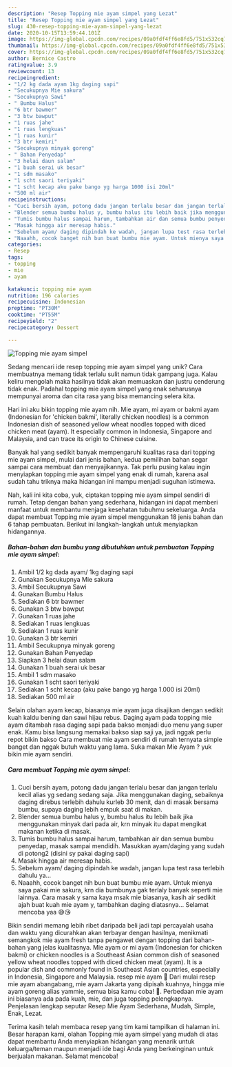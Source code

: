 ```yaml
---
description: "Resep Topping mie ayam simpel yang Lezat"
title: "Resep Topping mie ayam simpel yang Lezat"
slug: 430-resep-topping-mie-ayam-simpel-yang-lezat
date: 2020-10-15T13:59:44.101Z
image: https://img-global.cpcdn.com/recipes/09a0fdf4ff6e8fd5/751x532cq70/topping-mie-ayam-simpel-foto-resep-utama.jpg
thumbnail: https://img-global.cpcdn.com/recipes/09a0fdf4ff6e8fd5/751x532cq70/topping-mie-ayam-simpel-foto-resep-utama.jpg
cover: https://img-global.cpcdn.com/recipes/09a0fdf4ff6e8fd5/751x532cq70/topping-mie-ayam-simpel-foto-resep-utama.jpg
author: Bernice Castro
ratingvalue: 3.9
reviewcount: 13
recipeingredient:
- "1/2 kg dada ayam 1kg daging sapi"
- "Secukupnya Mie sakura"
- "Secukupnya Sawi"
- " Bumbu Halus"
- "6 btr bawmer"
- "3 btw bawput"
- "1 ruas jahe"
- "1 ruas lengkuas"
- "1 ruas kunir"
- "3 btr kemiri"
- "Secukupnya minyak goreng"
- " Bahan Penyedap"
- "3 helai daun salam"
- "1 buah serai uk besar"
- "1 sdm masako"
- "1 scht saori teriyaki"
- "1 scht kecap aku pake bango yg harga 1000 isi 20ml"
- "500 ml air"
recipeinstructions:
- "Cuci bersih ayam, potong dadu jangan terlalu besar dan jangan terlalu kecil alias yg sedang sedang saja. Jika menggunakan daging, sebaiknya daging direbus terlebih dahulu kurleb 30 menit, dan di masak bersama bumbu, supaya daging lebih empuk saat di makan."
- "Blender semua bumbu halus y, bumbu halus itu lebih baik jika menggunakan minyak dari pada air, krn minyak itu dapat mengikat makanan ketika di masak."
- "Tumis bumbu halus sampai harum, tambahkan air dan semua bumbu penyedap, masak sampai mendidih. Masukkan ayam/daging yang sudah di potong2 (disini sy pakai daging sapi)"
- "Masak hingga air meresap habis."
- "Sebelum ayam/ daging dipindah ke wadah, jangan lupa test rasa terlebih dahulu ya..."
- "Naaahh, cocok banget nih bun buat bumbu mie ayam. Untuk mienya saya pakai mie sakura, krn dia bumbunya gak terlaly banyak seperti mie lainnya. Cara masak y sama kaya msak mie biasanya, kasih air sedikit ajah buat kuah mie ayam y, tambahkan daging diatasnya... Selamat mencoba yaa 😅😘"
categories:
- Resep
tags:
- topping
- mie
- ayam

katakunci: topping mie ayam 
nutrition: 196 calories
recipecuisine: Indonesian
preptime: "PT30M"
cooktime: "PT55M"
recipeyield: "2"
recipecategory: Dessert

---
```



![Topping mie ayam simpel](https://img-global.cpcdn.com/recipes/09a0fdf4ff6e8fd5/751x532cq70/topping-mie-ayam-simpel-foto-resep-utama.jpg)

Sedang mencari ide resep topping mie ayam simpel yang unik? Cara membuatnya memang tidak terlalu sulit namun tidak gampang juga. Kalau keliru mengolah maka hasilnya tidak akan memuaskan dan justru cenderung tidak enak. Padahal topping mie ayam simpel yang enak seharusnya mempunyai aroma dan cita rasa yang bisa memancing selera kita.

Hari ini aku bikin topping mie ayam nih. Mie ayam, mi ayam or bakmi ayam (Indonesian for &#39;chicken bakmi&#39;, literally chicken noodles) is a common Indonesian dish of seasoned yellow wheat noodles topped with diced chicken meat (ayam). It especially common in Indonesia, Singapore and Malaysia, and can trace its origin to Chinese cuisine.

Banyak hal yang sedikit banyak mempengaruhi kualitas rasa dari topping mie ayam simpel, mulai dari jenis bahan, kedua pemilihan bahan segar sampai cara membuat dan menyajikannya. Tak perlu pusing kalau ingin menyiapkan topping mie ayam simpel yang enak di rumah, karena asal sudah tahu triknya maka hidangan ini mampu menjadi suguhan istimewa.


Nah, kali ini kita coba, yuk, ciptakan topping mie ayam simpel sendiri di rumah. Tetap dengan bahan yang sederhana, hidangan ini dapat memberi manfaat untuk membantu menjaga kesehatan tubuhmu sekeluarga. Anda dapat membuat Topping mie ayam simpel menggunakan 18 jenis bahan dan 6 tahap pembuatan. Berikut ini langkah-langkah untuk menyiapkan hidangannya.

<!--inarticleads1-->

##### Bahan-bahan dan bumbu yang dibutuhkan untuk pembuatan Topping mie ayam simpel:

1. Ambil 1/2 kg dada ayam/ 1kg daging sapi
1. Gunakan Secukupnya Mie sakura
1. Ambil Secukupnya Sawi
1. Gunakan  Bumbu Halus
1. Sediakan 6 btr bawmer
1. Gunakan 3 btw bawput
1. Gunakan 1 ruas jahe
1. Sediakan 1 ruas lengkuas
1. Sediakan 1 ruas kunir
1. Gunakan 3 btr kemiri
1. Ambil Secukupnya minyak goreng
1. Gunakan  Bahan Penyedap
1. Siapkan 3 helai daun salam
1. Gunakan 1 buah serai uk besar
1. Ambil 1 sdm masako
1. Gunakan 1 scht saori teriyaki
1. Sediakan 1 scht kecap (aku pake bango yg harga 1.000 isi 20ml)
1. Sediakan 500 ml air


Selain olahan ayam kecap, biasanya mie ayam juga disajikan dengan sedikit kuah kaldu bening dan sawi hijau rebus. Daging ayam pada topping mie ayam ditambah rasa daging sapi pada bakso menjadi duo menu yang super enak. Kamu bisa langsung memakai bakso siap saji ya, jadi nggak perlu repot bikin bakso Cara membuat mie ayam sendiri di rumah ternyata simple banget dan nggak butuh waktu yang lama. Suka makan Mie Ayam ? yuk bikin mie ayam sendiri. 

<!--inarticleads2-->

##### Cara membuat Topping mie ayam simpel:

1. Cuci bersih ayam, potong dadu jangan terlalu besar dan jangan terlalu kecil alias yg sedang sedang saja. Jika menggunakan daging, sebaiknya daging direbus terlebih dahulu kurleb 30 menit, dan di masak bersama bumbu, supaya daging lebih empuk saat di makan.
1. Blender semua bumbu halus y, bumbu halus itu lebih baik jika menggunakan minyak dari pada air, krn minyak itu dapat mengikat makanan ketika di masak.
1. Tumis bumbu halus sampai harum, tambahkan air dan semua bumbu penyedap, masak sampai mendidih. Masukkan ayam/daging yang sudah di potong2 (disini sy pakai daging sapi)
1. Masak hingga air meresap habis.
1. Sebelum ayam/ daging dipindah ke wadah, jangan lupa test rasa terlebih dahulu ya...
1. Naaahh, cocok banget nih bun buat bumbu mie ayam. Untuk mienya saya pakai mie sakura, krn dia bumbunya gak terlaly banyak seperti mie lainnya. Cara masak y sama kaya msak mie biasanya, kasih air sedikit ajah buat kuah mie ayam y, tambahkan daging diatasnya... Selamat mencoba yaa 😅😘


Bikin sendiri memang lebih ribet daripada beli jadi tapi percayalah usaha dan waktu yang dicurahkan akan terbayar dengan hasilnya, menikmati semangkok mie ayam fresh tanpa pengawet dengan topping dari bahan-bahan yang jelas kualitasnya. Mie ayam or mi ayam (Indonesian for chicken bakmi) or chicken noodles is a Southeast Asian common dish of seasoned yellow wheat noodles topped with diced chicken meat (ayam). It is a popular dish and commonly found in Southeast Asian countries, especially in Indonesia, Singapore and Malaysia. resep mie ayam 🍜 Dari mulai resep mie ayam abangabang, mie ayam Jakarta yang dipisah kuahnya, hingga mie ayam goreng alias yammie, semua bisa kamu coba! 🍜. Perbedaan mie ayam ini biasanya ada pada kuah, mie, dan juga topping pelengkapnya. Penjelasan lengkap seputar Resep Mie Ayam Sederhana, Mudah, Simple, Enak, Lezat. 

Terima kasih telah membaca resep yang tim kami tampilkan di halaman ini. Besar harapan kami, olahan Topping mie ayam simpel yang mudah di atas dapat membantu Anda menyiapkan hidangan yang menarik untuk keluarga/teman maupun menjadi ide bagi Anda yang berkeinginan untuk berjualan makanan. Selamat mencoba!
